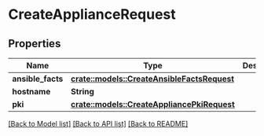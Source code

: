 # CreateApplianceRequest

## Properties

Name | Type | Description | Notes
------------ | ------------- | ------------- | -------------
**ansible_facts** | [**crate::models::CreateAnsibleFactsRequest**](CreateAnsibleFactsRequest.md) |  | 
**hostname** | **String** |  | 
**pki** | [**crate::models::CreateAppliancePkiRequest**](CreateAppliancePKIRequest.md) |  | 

[[Back to Model list]](../README.md#documentation-for-models) [[Back to API list]](../README.md#documentation-for-api-endpoints) [[Back to README]](../README.md)


